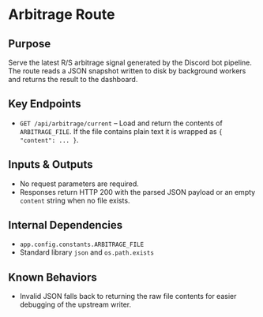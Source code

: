 # Arbitrage Route

## Purpose

Serve the latest R/S arbitrage signal generated by the Discord bot pipeline.
The route reads a JSON snapshot written to disk by background workers and
returns the result to the dashboard.

## Key Endpoints

- `GET /api/arbitrage/current` – Load and return the contents of
  `ARBITRAGE_FILE`. If the file contains plain text it is wrapped as
  `{ "content": ... }`.

## Inputs & Outputs

- No request parameters are required.
- Responses return HTTP 200 with the parsed JSON payload or an empty `content`
  string when no file exists.

## Internal Dependencies

- `app.config.constants.ARBITRAGE_FILE`
- Standard library `json` and `os.path.exists`

## Known Behaviors

- Invalid JSON falls back to returning the raw file contents for easier
  debugging of the upstream writer.
